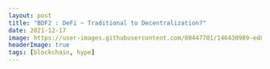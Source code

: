 ```yaml
---
layout: post
title: "BDF2 : DeFi ~ Traditional to Decentralization?"
date: 2021-12-17
image: https://user-images.githubusercontent.com/80447701/146430989-ed8c9f54-f7c6-418e-a006-56c94641ea5e.png
headerImage: true
tags: [blockchain, hype] 
---
```



